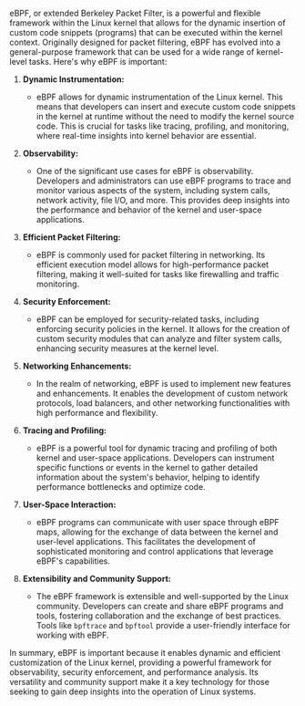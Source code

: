 eBPF, or extended Berkeley Packet Filter, is a powerful and flexible framework within the Linux kernel that allows for the dynamic insertion of custom code snippets (programs) that can be executed within the kernel context. Originally designed for packet filtering, eBPF has evolved into a general-purpose framework that can be used for a wide range of kernel-level tasks. Here's why eBPF is important:

1. **Dynamic Instrumentation:**
   - eBPF allows for dynamic instrumentation of the Linux kernel. This means that developers can insert and execute custom code snippets in the kernel at runtime without the need to modify the kernel source code. This is crucial for tasks like tracing, profiling, and monitoring, where real-time insights into kernel behavior are essential.

2. **Observability:**
   - One of the significant use cases for eBPF is observability. Developers and administrators can use eBPF programs to trace and monitor various aspects of the system, including system calls, network activity, file I/O, and more. This provides deep insights into the performance and behavior of the kernel and user-space applications.

3. **Efficient Packet Filtering:**
   - eBPF is commonly used for packet filtering in networking. Its efficient execution model allows for high-performance packet filtering, making it well-suited for tasks like firewalling and traffic monitoring.

4. **Security Enforcement:**
   - eBPF can be employed for security-related tasks, including enforcing security policies in the kernel. It allows for the creation of custom security modules that can analyze and filter system calls, enhancing security measures at the kernel level.

5. **Networking Enhancements:**
   - In the realm of networking, eBPF is used to implement new features and enhancements. It enables the development of custom network protocols, load balancers, and other networking functionalities with high performance and flexibility.

6. **Tracing and Profiling:**
   - eBPF is a powerful tool for dynamic tracing and profiling of both kernel and user-space applications. Developers can instrument specific functions or events in the kernel to gather detailed information about the system's behavior, helping to identify performance bottlenecks and optimize code.

7. **User-Space Interaction:**
   - eBPF programs can communicate with user space through eBPF maps, allowing for the exchange of data between the kernel and user-level applications. This facilitates the development of sophisticated monitoring and control applications that leverage eBPF's capabilities.

8. **Extensibility and Community Support:**
   - The eBPF framework is extensible and well-supported by the Linux community. Developers can create and share eBPF programs and tools, fostering collaboration and the exchange of best practices. Tools like `bpftrace` and `bpftool` provide a user-friendly interface for working with eBPF.

In summary, eBPF is important because it enables dynamic and efficient customization of the Linux kernel, providing a powerful framework for observability, security enforcement, and performance analysis. Its versatility and community support make it a key technology for those seeking to gain deep insights into the operation of Linux systems.